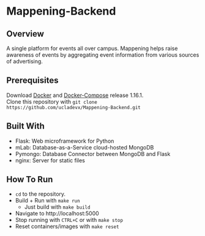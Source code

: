 # Mappening-Backend

## Overview
A single platform for events all over campus. Mappening helps raise awareness of events by aggregating event information from various sources of advertising.

## Prerequisites
Download [Docker](https://www.docker.com) and [Docker-Compose](https://github.com/docker/compose/releases) release 1.16.1.  
Clone this repository with `git clone https://github.com/ucladevx/Mappening-Backend.git` 

## Built With
* Flask: Web microframework for Python
* mLab: Database-as-a-Service cloud-hosted MongoDB
* Pymongo: Database Connector between MongoDB and Flask
* nginx: Server for static files

## How To Run
* `cd` to the repository.
* Build + Run with `make run`
  * Just build with `make build`
* Navigate to http://localhost:5000
* Stop running with `CTRL+C` or with `make stop`
* Reset containers/images with `make reset`
